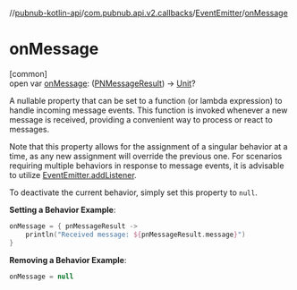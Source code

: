 //[pubnub-kotlin-api](../../../index.md)/[com.pubnub.api.v2.callbacks](../index.md)/[EventEmitter](index.md)/[onMessage](on-message.md)

# onMessage

[common]\
open var [onMessage](on-message.md): ([PNMessageResult](../../../../../pubnub-kotlin/pubnub-kotlin-core-api/pubnub-kotlin-core-api/com.pubnub.api.models.consumer.pubsub/-p-n-message-result/index.md)) -&gt; [Unit](https://kotlinlang.org/api/core/kotlin-stdlib/kotlin/-unit/index.html)?

A nullable property that can be set to a function (or lambda expression) to handle incoming message events. This function is invoked whenever a new message is received, providing a convenient way to process or react to messages.

Note that this property allows for the assignment of a singular behavior at a time, as any new assignment will override the previous one. For scenarios requiring multiple behaviors in response to message events, it is advisable to utilize [EventEmitter.addListener](add-listener.md).

To deactivate the current behavior, simply set this property to `null`.

**Setting a Behavior Example**:

```kotlin
onMessage = { pnMessageResult ->
    println("Received message: ${pnMessageResult.message}")
}
```

**Removing a Behavior Example**:

```kotlin
onMessage = null
```
